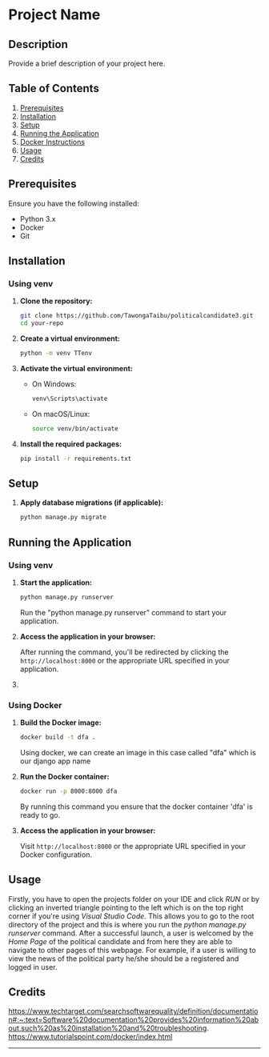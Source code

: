 # Project Name

## Description

Provide a brief description of your project here.

## Table of Contents

1. [Prerequisites](#prerequisites)
2. [Installation](#installation)
3. [Setup](#setup)
4. [Running the Application](#running-the-application)
5. [Docker Instructions](#docker-instructions)
6. [Usage](#usage)
7. [Credits](#credits)

## Prerequisites

Ensure you have the following installed:

- Python 3.x
- Docker
- Git

## Installation

### Using venv

1. **Clone the repository:**

    ```bash
    git clone https://github.com/TawongaTaibu/politicalcandidate3.git
    cd your-repo
    ```

2. **Create a virtual environment:**

    ```bash
    python -m venv TTenv
    ```

3. **Activate the virtual environment:**

    - On Windows:
      ```bash
      venv\Scripts\activate
      ```

    - On macOS/Linux:
      ```bash
      source venv/bin/activate
      ```

4. **Install the required packages:**

    ```bash
    pip install -r requirements.txt
    ```

## Setup

1. **Apply database migrations (if applicable):**

    ```bash
    python manage.py migrate
    ```

## Running the Application

### Using venv

1. **Start the application:**

    ```bash
    python manage.py runserver
    ```

   Run the "python manage.py runserver" command to start your application. 
   
3. **Access the application in your browser:**

    After running the command, you'll be redirected by clicking the `http://localhost:8000` or the appropriate URL specified in your application.

5.
### Using Docker

1. **Build the Docker image:**

    ```bash
    docker build -t dfa .
    
    ```

    Using docker, we can create an image in this case called "dfa" which is our django app name

2. **Run the Docker container:**

    ```bash
    docker run -p 8000:8000 dfa
    ```

   By running this command you ensure that the docker container 'dfa' is ready to go.

3. **Access the application in your browser:**

    Visit `http://localhost:8000` or the appropriate URL specified in your Docker configuration.


## Usage
Firstly, you have to open the projects folder on your IDE and click *RUN* or by clicking 
an inverted triangle pointing to the left which is on the top right corner
if you're using *Visual Studio Code*. This allows you to go to the root directory of the project
and this is where you run the *python manage.py runserver* command. After a successful launch, a user is welcomed
by the *Home Page* of the political candidate and from here they are able to navigate to other pages of this webpage.
For example, if a user is willing to view the news of the political party he/she should be a registered and logged in user.

## Credits

https://www.techtarget.com/searchsoftwarequality/definition/documentation#:~:text=Software%20documentation%20provides%20information%20about,such%20as%20installation%20and%20troubleshooting.
https://www.tutorialspoint.com/docker/index.html

---
